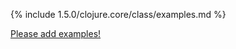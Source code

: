{% include 1.5.0/clojure.core/class/examples.md %}

[Please add examples!](https://github.com/arrdem/grimoire/edit/master/_includes/1.6.0/clojure.core/class/examples.md)
